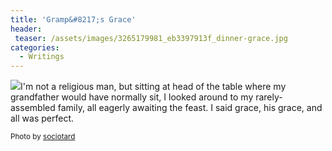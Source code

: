 ```yaml
---
title: 'Gramp&#8217;s Grace'
header:
 teaser: /assets/images/3265179981_eb3397913f_dinner-grace.jpg
categories:
  - Writings
---
```

<img src="https://douglangille.github.io/assets/images/3265179981_eb3397913f_dinner-grace.jpg">I'm not a religious man, but sitting at head of the table where my grandfather would have normally sit, I looked around to my rarely-assembled family, all eagerly awaiting the feast. I said grace, his grace, and all was perfect.

<small>Photo by <a href="http://www.flickr.com/photos/9918311@N02/3265179981" target="_blank">sociotard</a> </small>